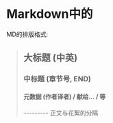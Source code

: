 # Markdown中的

MD的排版格式:

> ## 大标题 (中英)
> ### 中标题 (章节号, END)
> #### 元数据 (作者译者) / 献给... / 等
> --------- 正文与花絮的分隔
